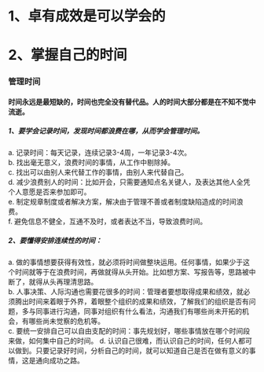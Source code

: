 # 1、卓有成效是可以学会的


# 2、掌握自己的时间
### 管理时间
#### 时间永远是最短缺的，时间也完全没有替代品。人的时间大部分都是在不知不觉中流逝。 

##### 1、要学会记录时间，发现时间都浪费在哪，从而学会管理时间。  
   a. 记录时间：每天记录，连续记录3-4周，一年记录3-4次。  
   b. 找出毫无意义，浪费时间的事情，从工作中剔除掉。  
   c. 找出可以由别人来代替工作的事情，由别人来代替自己。  
   d. 减少浪费别人的时间：比如开会，只需要通知点名关键人，及表达其他人全凭个人意愿是否来参加即可。  
   e. 制定规章制度或者解决方案，解决由于管理不善或者制度缺陷造成的时间浪费。  
   f. 避免信息不健全，互通不及时，或者表达不当，导致浪费时间。  

##### 2、要懂得安排连续性的时间：  
   a. 做的事情想要获得有效性，就必须将时间做整块运用。任何事情，如果少于这个时间就等于在浪费时间，再做就得从头开始。比如想方案、写报告等，思路被中断了，就得从头再理清思路。  
   b. 人事决策、人际沟通也需要花很多的时间：管理者要想取得成果和绩效，就必须腾出时间来着眼于外界，着眼整个组织的成果和绩效，了解我们的组织是否有问题，多与同事进行沟通，同事对组织有什么看法，沟通我们有哪些尚未开拓的机会，有哪些尚未觉察的危机等。  
   c. 要统一安排自己可以自由支配的时间：事先规划好，哪些事情放在哪个时间段来做，如何集中自己的时间。
   d. 认识自己很难，而认识自己的时间，任何人都可以做到。只要记录好时间，分析自己的时间，就可以知道自己是否在做有意义的事情，这是通向成功之路。
